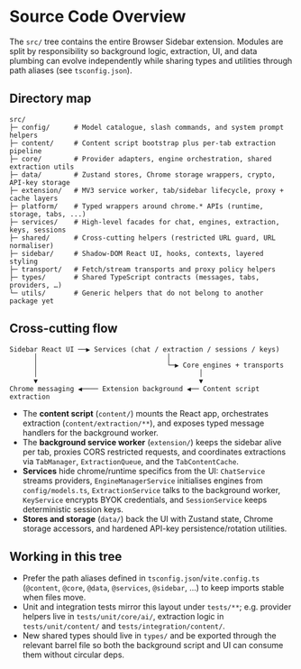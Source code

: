 # Source Code Overview

The `src/` tree contains the entire Browser Sidebar extension.  Modules are split by
responsibility so background logic, extraction, UI, and data plumbing can evolve
independently while sharing types and utilities through path aliases (see
`tsconfig.json`).

## Directory map

```
src/
├─ config/      # Model catalogue, slash commands, and system prompt helpers
├─ content/     # Content script bootstrap plus per-tab extraction pipeline
├─ core/        # Provider adapters, engine orchestration, shared extraction utils
├─ data/        # Zustand stores, Chrome storage wrappers, crypto, API-key storage
├─ extension/   # MV3 service worker, tab/sidebar lifecycle, proxy + cache layers
├─ platform/    # Typed wrappers around chrome.* APIs (runtime, storage, tabs, ...)
├─ services/    # High-level facades for chat, engines, extraction, keys, sessions
├─ shared/      # Cross-cutting helpers (restricted URL guard, URL normaliser)
├─ sidebar/     # Shadow-DOM React UI, hooks, contexts, layered styling
├─ transport/   # Fetch/stream transports and proxy policy helpers
├─ types/       # Shared TypeScript contracts (messages, tabs, providers, …)
└─ utils/       # Generic helpers that do not belong to another package yet
```

## Cross-cutting flow

```
Sidebar React UI ──▶ Services (chat / extraction / sessions / keys)
      │                                │
      │                                └─▶ Core engines + transports
      │                                        │
      ▼                                        ▼
Chrome messaging ◀──── Extension background ◀── Content script extraction
```

* The **content script** (`content/`) mounts the React app, orchestrates
  extraction (`content/extraction/**`), and exposes typed message handlers for
  the background worker.
* The **background service worker** (`extension/`) keeps the sidebar alive per
  tab, proxies CORS restricted requests, and coordinates extractions via
  `TabManager`, `ExtractionQueue`, and the `TabContentCache`.
* **Services** hide chrome/runtime specifics from the UI: `ChatService` streams
  providers, `EngineManagerService` initialises engines from `config/models.ts`,
  `ExtractionService` talks to the background worker, `KeyService` encrypts BYOK
  credentials, and `SessionService` keeps deterministic session keys.
* **Stores and storage** (`data/`) back the UI with Zustand state, Chrome
  storage accessors, and hardened API-key persistence/rotation utilities.

## Working in this tree

* Prefer the path aliases defined in `tsconfig.json`/`vite.config.ts`
  (`@content`, `@core`, `@data`, `@services`, `@sidebar`, …) to keep imports
  stable when files move.
* Unit and integration tests mirror this layout under `tests/**`; e.g. provider
  helpers live in `tests/unit/core/ai/`, extraction logic in
  `tests/unit/content/` and `tests/integration/content/`.
* New shared types should live in `types/` and be exported through the relevant
  barrel file so both the background script and UI can consume them without
  circular deps.
